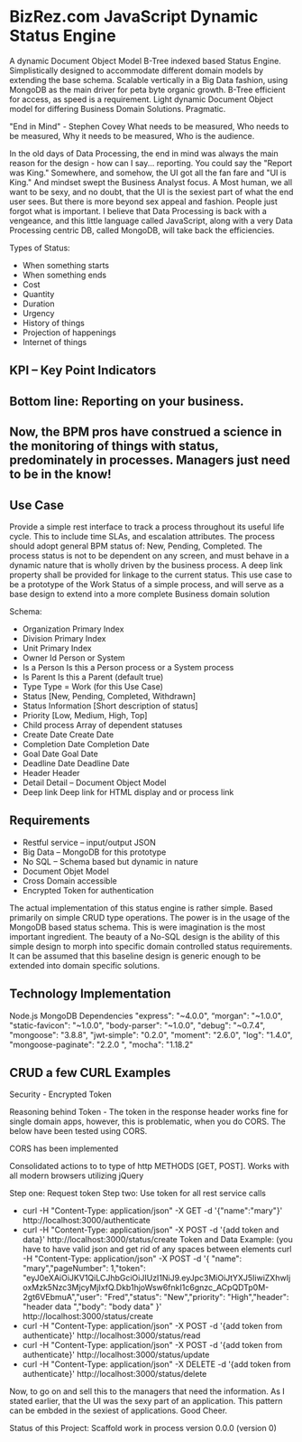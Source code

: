 # BizRez.com  JavaScript Dynamic Status Engine

A dynamic Document Object Model B-Tree indexed based Status Engine.
Simplistically designed to accommodate different domain models by extending the base schema.
Scalable vertically in a Big Data fashion, using MongoDB as the main driver for peta byte
organic growth. B-Tree efficient for access, as speed is a requirement. Light dynamic Document
Object model for differing Business Domain Solutions. Pragmatic.

"End in Mind" - Stephen Covey
What needs to be measured,
Who needs to be measured,
Why it needs to be measured,
Who is the audience.

In the old days of Data Processing, the end in mind was always the main reason for the design - how can
I say... reporting. You could say the "Report was King." Somewhere, and somehow, the UI got all the fan fare and "UI is King."  And
mindset swept the Business Analyst focus. A Most human, we all want to be sexy, and no doubt, that
the UI is the sexiest part of what the end user sees. But there is more beyond sex appeal and fashion.
People just forgot what is important. I believe that Data Processing is back
with a vengeance, and this little language called JavaScript, along with a very Data
Processing centric DB, called MongoDB, will take back the efficiencies.


Types of Status:

- When something starts
- When something ends
- Cost
- Quantity
- Duration
- Urgency
- History of things
- Projection of happenings
- Internet of things

## KPI – Key Point Indicators

## Bottom line: Reporting on your business.

## Now, the BPM pros have construed a science in the monitoring of things with status, predominately in processes.  Managers just need to be in the know!

## Use Case

Provide a simple rest interface to track a process throughout its useful life cycle. This to include time SLAs, and escalation attributes. The process should adopt general BPM status of: New, Pending, Completed. The process status is not to be dependent on any screen, and must behave in a dynamic nature that is wholly driven by the business process. A deep link property shall be provided for linkage to the current status. This use case to be a prototype of the Work Status of a simple process, and will serve as a base design to extend into a more complete Business domain solution


Schema:

- Organization 			Primary Index
- Division			    Primary Index
- Unit			        Primary Index
- Owner Id			    Person or System
- Is a Person			Is this a Person process or a System process
- Is Parent			    Is this a Parent (default true)
- Type				    Type = Work (for this Use Case)
- Status				[New, Pending, Completed, Withdrawn]
- Status Information	[Short description of status]
- Priority			    [Low, Medium, High, Top]
- Child process			Array of dependent statuses
- Create Date			Create Date
- Completion Date		Completion Date
- Goal Date			    Goal Date
- Deadline Date			Deadline Date
- Header			    Header
- Detail				Detail – Document Object Model
- Deep link			    Deep link for HTML display and or process link

## Requirements

- Restful service – input/output JSON
- Big Data – MongoDB for this prototype
- No SQL – Schema based but dynamic in nature
- Document Objet Model
- Cross Domain accessible
- Encrypted Token for authentication

The actual implementation of this status engine is rather simple. Based primarily on simple CRUD type operations.  The power is in the usage of the MongoDB based status schema. This is were imagination is the most important ingredient.  The beauty of a No-SQL design is the ability of this simple design to morph into specific domain controlled status requirements. It can be assumed that this baseline design is generic enough to be extended into domain specific solutions.

## Technology Implementation

Node.js
MongoDB
		Dependencies
     "express": "~4.0.0",
      “morgan": "~1.0.0",
      "static-favicon": "~1.0.0",
      "body-parser": "~1.0.0",
      "debug": "~0.7.4",
      "mongoose": "3.8.8",
       "jwt-simple": "0.2.0",
       "moment": "2.6.0",
       "log": "1.4.0",
       "mongoose-paginate": "2.2.0 ",
       "mocha": "1.18.2"


## CRUD a few CURL Examples

Security - Encrypted Token

Reasoning behind Token - The token in the response header works fine for single domain apps,
however, this is problematic, when you do CORS. The below have been tested using CORS.

CORS has been implemented

Consolidated actions to to type of http METHODS [GET, POST]. Works with all modern browsers utilizing jQuery

Step one: Request token
Step two: Use token for all rest service calls

- curl -H "Content-Type: application/json" -X GET -d '{"name":"mary"}' http://localhost:3000/authenticate
- curl -H "Content-Type: application/json" -X POST -d '{add token and data}' http://localhost:3000/status/create
  Token and Data Example: (you have to have valid json and get rid of any spaces between elements
  curl -H "Content-Type: application/json" -X POST -d '{ "name": "mary","pageNumber": 1,"token": "eyJ0eXAiOiJKV1QiLCJhbGciOiJIUzI1NiJ9.eyJpc3MiOiJtYXJ5IiwiZXhwIjoxMzk5Nzc3MjcyMjIxfQ.Dkb1hjoWsw6fnkI1c6gnzc_ACpQDTp0M-2gt6VEbmuA","user": "Fred","status": "New","priority": "High","header": "header data ","body": "body data" }' http://localhost:3000/status/create
- curl -H "Content-Type: application/json" -X POST -d '{add token from authenticate}' http://localhost:3000/status/read
- curl -H "Content-Type: application/json" -X POST -d '{add token from authenticate}' http://localhost:3000/status/update
- curl -H "Content-Type: application/json" -X DELETE -d '{add token from authenticate}' http://localhost:3000/status/delete


Now, to go on and sell this to the managers that need the information. As I stated earlier, that the UI was
the sexy part of an application. This pattern can be embded in the sexiest of applications. Good Cheer.

Status of this Project: Scaffold work in process version 0.0.0 (version 0)





